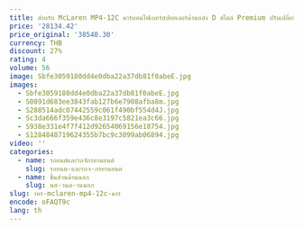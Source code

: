 ```yaml
---
title: สําหรับ McLaren MP4-12C คาร์บอนไฟเบอร์สปอยเลอร์ด้านหลัง D สไตล์ Premium ปรับเปลี่ยน Bodykit Trunk Lip ด้านหลังหางสําหรับ 2011-2014 650S 650C
price: '28134.42'
price_original: '38540.30'
currency: THB
discount: 27%
rating: 4
volume: 56
image: Sbfe3059180dd4e0dba22a37db81f0abeE.jpg
images:
  - Sbfe3059180dd4e0dba22a37db81f0abeE.jpg
  - S0891d683ee3843fab127b6e7908afba8m.jpg
  - S288514adc07442559c061f490bf554d4J.jpg
  - Sc3da666f359e436c8e3197c5821ea3c66.jpg
  - S938e331e4f7f412d92654069156e18754.jpg
  - S1284848719624355b7bc9c3099ab06894.jpg
video: ''
categories:
  - name: รถยนต์และรถจักรยานยนต์
    slug: รถยนต-และรถจ-กรยานยนต
  - name: ชิ้นส่วนด้านนอก
    slug: นส-วนด-านนอก
slug: าหร-mclaren-mp4-12c-คาร
encode: oFAQT9c
lang: th
---
```

  